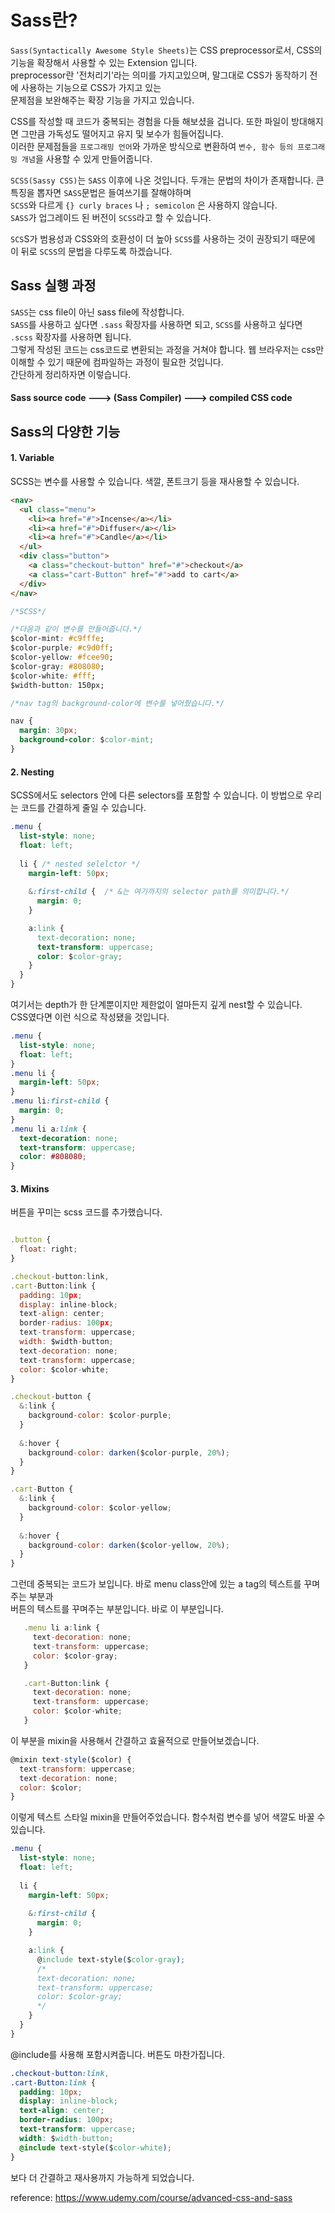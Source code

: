 # Sass란?

`Sass(Syntactically Awesome Style Sheets)`는 CSS preprocessor로서, CSS의 기능을 확장해서 사용할 수 있는 Extension 입니다.   
preprocessor란 '전처리기'라는 의미를 가지고있으며, 말그대로 CSS가 동작하기 전에 사용하는 기능으로 CSS가 가지고 있는    
문제점을 보완해주는 확장 기능을 가지고 있습니다.   

CSS를 작성할 때 코드가 중복되는 경험을 다들 해보셨을 겁니다. 또한 파일이 방대해지면 그만큼 가독성도 떨어지고 유지 및 보수가 힘들어집니다.   
이러한 문제점들을 `프로그래밍 언어`와 가까운 방식으로 변환하여 `변수, 함수 등의 프로그래밍 개념`을 사용할 수 있게 만들어줍니다.

`SCSS(Sassy CSS)`는 `SASS` 이후에 나온 것입니다. 두개는 문법의 차이가 존재합니다. 큰 특징을 뽑자면 `SASS`문법은 들여쓰기를 잘해야하며   
`SCSS`와 다르게 `{} curly braces` 나 `; semicolon` 은 사용하지 않습니다.   
`SASS`가 업그레이드 된 버전이 `SCSS`라고 할 수 있습니다.

`SCS`S가 범용성과 CSS와의 호환성이 더 높아 `SCSS`를 사용하는 것이 권장되기 때문에 이 뒤로 `SCSS`의 문법을 다루도록 하겠습니다. 

## Sass 실행 과정

`SASS`는 css file이 아닌 sass file에 작성합니다.   
`SASS`를 사용하고 싶다면 `.sass` 확장자를 사용하면 되고, `SCSS`를 사용하고 싶다면 `.scss` 확장자를 사용하면 됩니다.   
그렇게 작성된 코드는 css코드로 변환되는 과정을 거쳐야 합니다. 웹 브라우저는 css만 이해할 수 있기 때문에 컴파일하는 과정이 필요한 것입니다.   
간단하게 정리하자면 이렇습니다.

#### Sass source code ---> (Sass Compiler) ---> compiled CSS code


## Sass의 다양한 기능

#### 1. Variable

SCSS는 변수를 사용할 수 있습니다. 색깔, 폰트크기 등을 재사용할 수 있습니다.

```html
<nav>
  <ul class="menu">
    <li><a href="#">Incense</a></li>
    <li><a href="#">Diffuser</a></li>
    <li><a href="#">Candle</a></li>
  </ul>
  <div class="button">
    <a class="checkout-button" href="#">checkout</a>
    <a class="cart-Button" href="#">add to cart</a>
  </div>
</nav>
```

```css
/*SCSS*/

/*다음과 같이 변수를 만들어줍니다.*/
$color-mint: #c9fffe;
$color-purple: #c9d0ff;
$color-yellow: #fcee90;
$color-gray: #808080;
$color-white: #fff;
$width-button: 150px;

/*nav tag의 background-color에 변수를 넣어줬습니다.*/

nav {
  margin: 30px;
  background-color: $color-mint;
}

```

#### 2. Nesting   

SCSS에서도 selectors 안에 다른 selectors를 포함할 수 있습니다. 이 방법으로 우리는 코드를 간결하게 줄일 수 있습니다.   

```css
.menu {
  list-style: none;
  float: left;
  
  li { /* nested selelctor */
    margin-left: 50px;
    
    &:first-child {  /* &는 여기까지의 selector path를 의미합니다.*/
      margin: 0;
    }

    a:link {
      text-decoration: none;
      text-transform: uppercase;
      color: $color-gray;
    }
  }
}
```
여기서는 depth가 한 단계뿐이지만 제한없이 얼마든지 깊게 nest할 수 있습니다.    
CSS였다면 이런 식으로 작성됐을 것입니다.   

```css
.menu {
  list-style: none;
  float: left;
}
.menu li {
  margin-left: 50px;
}
.menu li:first-child {
  margin: 0;
}
.menu li a:link {
  text-decoration: none;
  text-transform: uppercase;
  color: #808080;
}
```

#### 3. Mixins

버튼을 꾸미는 scss 코드를 추가했습니다. 

```javascript

.button {
  float: right;
}

.checkout-button:link,
.cart-Button:link {
  padding: 10px;
  display: inline-block;
  text-align: center;
  border-radius: 100px;
  text-transform: uppercase;
  width: $width-button;
  text-decoration: none;
  text-transform: uppercase;
  color: $color-white;
}

.checkout-button {
  &:link {
    background-color: $color-purple;
  }
  
  &:hover {
    background-color: darken($color-purple, 20%);
  }
}

.cart-Button {
  &:link {
    background-color: $color-yellow;
  }
  
  &:hover {
    background-color: darken($color-yellow, 20%);
  }
}
```
그런데 중복되는 코드가 보입니다. 바로 menu class안에 있는 a tag의 텍스트를 꾸며주는 부분과   
버튼의 텍스트를 꾸며주는 부분입니다. 바로 이 부분입니다.   

```javascript
   .menu li a:link {
     text-decoration: none;
     text-transform: uppercase;
     color: $color-gray;
   }

   .cart-Button:link {
     text-decoration: none;
     text-transform: uppercase;
     color: $color-white;
   }
```
이 부분을 mixin을 사용해서 간결하고 효율적으로 만들어보겠습니다.    

```javascript
@mixin text-style($color) {
  text-transform: uppercase;
  text-decoration: none;
  color: $color;
}
```
이렇게 텍스트 스타일 mixin을 만들어주었습니다. 함수처럼 변수를 넣어 색깔도 바꿀 수 있습니다.   

```css
.menu {
  list-style: none;
  float: left;
  
  li {
    margin-left: 50px;
    
    &:first-child {
      margin: 0;
    }

    a:link {
      @include text-style($color-gray);
      /* 
      text-decoration: none;
      text-transform: uppercase;
      color: $color-gray;
      */
    }
  }
}
```
@include를 사용해 포함시켜줍니다. 버튼도 마찬가집니다.   

```css
.checkout-button:link,
.cart-Button:link {
  padding: 10px;
  display: inline-block;
  text-align: center;
  border-radius: 100px;
  text-transform: uppercase;
  width: $width-button;
  @include text-style($color-white);
}
```

보다 더 간결하고 재사용까지 가능하게 되었습니다.   

reference: https://www.udemy.com/course/advanced-css-and-sass
